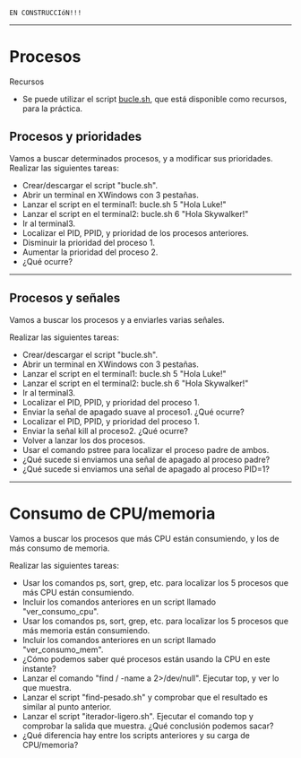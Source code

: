 
```
EN CONSTRUCCIóN!!!
```

----
# Procesos

Recursos
* Se puede utilizar el script [bucle.sh](files/bucle.sh), que está disponible como recursos, para la práctica.

## Procesos y prioridades

Vamos a buscar determinados procesos, y a modificar sus prioridades.
Realizar las siguientes tareas:
* Crear/descargar el script "bucle.sh".
* Abrir un terminal en XWindows con 3 pestañas.
* Lanzar el script en el terminal1: bucle.sh 5 "Hola Luke!"
* Lanzar el script en el terminal2: bucle.sh 6 "Hola Skywalker!"
* Ir al terminal3.
* Localizar el PID, PPID, y prioridad de los procesos anteriores.
* Disminuir la prioridad del proceso 1.
* Aumentar la prioridad del proceso 2.
* ¿Qué ocurre?

---
## Procesos y señales

Vamos a buscar los procesos y a enviarles varias señales.

Realizar las siguientes tareas:
* Crear/descargar el script "bucle.sh".
* Abrir un terminal en XWindows con 3 pestañas.
* Lanzar el script en el terminal1: bucle.sh 5 "Hola Luke!"
* Lanzar el script en el terminal2: bucle.sh 6 "Hola Skywalker!"
* Ir al terminal3.
* Localizar el PID, PPID, y prioridad del proceso 1.
* Enviar la señal de apagado suave al proceso1. ¿Qué ocurre?
* Localizar el PID, PPID, y prioridad del proceso 1.
* Enviar la señal kill al proceso2. ¿Qué ocurre?
* Volver a lanzar los dos procesos.
* Usar el comando pstree para localizar el proceso padre de ambos.
* ¿Qué sucede si enviamos una señal de apagado al proceso padre?
* ¿Qué sucede si enviamos una señal de apagado al proceso PID=1?

---
# Consumo de CPU/memoria

Vamos a buscar los procesos que más CPU están consumiendo, y los de más consumo de memoria.

Realizar las siguientes tareas:
* Usar los comandos ps, sort, grep, etc. para localizar los 5 procesos que más CPU están consumiendo.
* Incluir los comandos anteriores en un script llamado "ver_consumo_cpu".
* Usar los comandos ps, sort, grep, etc. para localizar los 5 procesos que más memoria están consumiendo.
* Incluir los comandos anteriores en un script llamado "ver_consumo_mem".
* ¿Cómo podemos saber qué procesos están usando la CPU en este instante?
* Lanzar el comando "find / -name a 2>/dev/null". Ejecutar top, y ver lo que muestra.
* Lanzar el script "find-pesado.sh" y comprobar que el resultado es similar al punto anterior.
* Lanzar el script "iterador-ligero.sh". Ejecutar el comando top y comprobar la salida que muestra. ¿Qué conclusión podemos sacar?
* ¿Qué diferencia hay entre los scripts anteriores y su carga de CPU/memoria?
